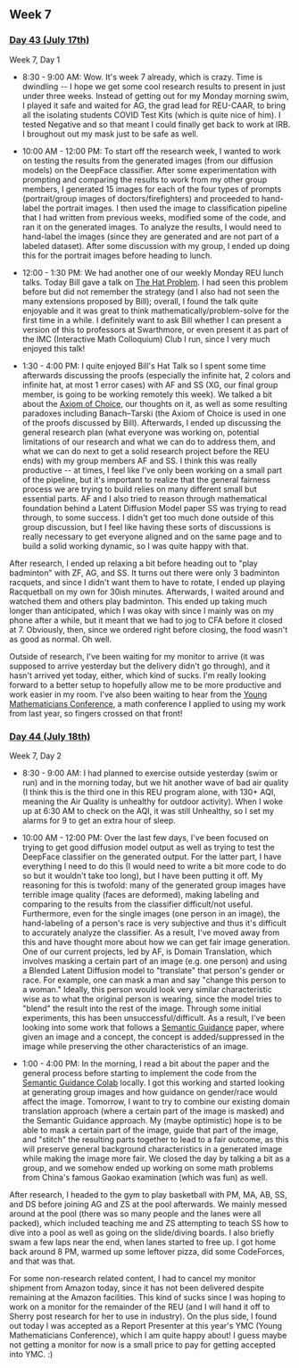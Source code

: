 ## Week 7

### <u>Day 43 (July 17th)</u>

Week 7, Day 1

 - 8:30 - 9:00 AM: Wow. It's week 7 already, which is crazy. Time is dwindling -- I hope we get some cool research results to present in just under three weeks. Instead of getting out for my Monday morning swim, I played it safe and waited for AG, the grad lead for REU-CAAR, to bring all the isolating students COVID Test Kits (which is quite nice of him). I tested Negative and so that meant I could finally get back to work at IRB. I broughout out my mask just to be safe as well.

 - 10:00 AM - 12:00 PM: To start off the research week, I wanted to work on testing the results from the generated images (from our diffusion models) on the DeepFace classifier. After some experimentation with prompting and comparing the results to work from my other group members, I generated 15 images for each of the four types of prompts (portrait/group images of doctors/firefighters) and proceeded to hand-label the portrait images. I then used the image to classification pipeline that I had written from previous weeks, modified some of the code, and ran it on the generated images. To analyze the results, I would need to hand-label the images (since they are generated and are not part of a labeled dataset). After some discussion with my group, I ended up doing this for the portrait images before heading to lunch.

 - 12:00 - 1:30 PM: We had another one of our weekly Monday REU lunch talks. Today Bill gave a talk on [The Hat Problem](https://www.cs.umd.edu/~gasarch/REU/hatstalk.pdf). I had seen this problem before but did not remember the strategy (and I also had not seen the many extensions proposed by Bill); overall, I found the talk quite enjoyable and it was great to think mathematically/problem-solve for the first time in a while. I definitely want to ask Bill whether I can present a version of this to professors at Swarthmore, or even present it as part of the IMC (Interactive Math Colloquium) Club I run, since I very much enjoyed this talk!

- 1:30 - 4:00 PM: I quite enjoyed Bill's Hat Talk so I spent some time afterwards discussing the proofs (especially the infinite hat, 2 colors and infinite hat, at most 1 error cases) with AF and SS (XG, our final group member, is going to be working remotely this week). We talked a bit about the [Axiom of Choice](https://en.wikipedia.org/wiki/Axiom_of_choice), our thoughts on it, as well as some resulting paradoxes including Banach–Tarski (the Axiom of Choice is used in one of the proofs discussed by Bill). Afterwards, I ended up discussing the general research plan (what everyone was working on, potential limitations of our research and what we can do to address them, and what we can do next to get a solid research project before the REU ends) with my group members AF and SS. I think this was really productive -- at times, I feel like I've only been working on a small part of the pipeline, but it's important to realize that the general fairness process we are trying to build relies on many different small but essential parts. AF and I also tried to reason through mathematical foundation behind a Latent Diffusion Model paper SS was trying to read through, to some success. I didn't get too much done outside of this group discussion, but I feel like having these sorts of discussions is really necessary to get everyone aligned and on the same page and to build a solid working dynamic, so I was quite happy with that. 

After research, I ended up relaxing a bit before heading out to "play badminton" with ZF, AG, and SS. It turns out there were only 3 badminton racquets, and since I didn't want them to have to rotate, I ended up playing Racquetball on my own for 30ish minutes. Afterwards, I waited around and watched them and others play badminton. This ended up taking much longer than anticipated, which I was okay with since I mainly was on my phone after a while, but it meant that we had to jog to CFA before it closed at 7. Obviously, then, since we ordered right before closing, the food wasn't as good as normal. Oh well.

Outside of research, I've been waiting for my monitor to arrive (it was supposed to arrive yesterday but the delivery didn't go through), and it hasn't arrived yet today, either, which kind of sucks. I'm really looking forward to a better setup to hopefully allow me to be more productive and work easier in my room. I've also been waiting to hear from the [Young Mathematicians Conference](https://ymc.osu.edu/), a math conference I applied to using my work from last year, so fingers crossed on that front! 


### <u>Day 44 (July 18th)</u>

Week 7, Day 2

 - 8:30 - 9:00 AM: I had planned to exercise outside yesterday (swim or run) and in the morning today, but we hit another wave of bad air quality (I think this is the third one in this REU program alone, with 130+ AQI, meaning the Air Quality is unhealthy for outdoor activity). When I woke up at 6:30 AM to check on the AQI, it was still Unhealthy, so I set my alarms for 9 to get an extra hour of sleep.

 - 10:00 AM - 12:00 PM: Over the last few days, I've been focused on trying to get good diffusion model output as well as trying to test the DeepFace classifier on the generated output. For the latter part, I have everything I need to do this (I would need to write a bit more code to do so but it wouldn't take too long), but I have been putting it off. My reasoning for this is twofold: many of the generated group images have terrible image quality (faces are deformed), making labeling and comparing to the results from the classifier difficult/not useful. Furthermore, even for the single images (one person in an image), the hand-labeling of a person's race is very subjective and thus it's difficult to accurately analyze the classifier. As a result, I've moved away from this and have thought more about how we can get fair image generation. One of our current projects, led by AF, is Domain Translation, which involves masking a certain part of an image (e.g. one person) and using a Blended Latent Diffusion model to "translate" that person's gender or race. For example, one can mask a man and say "change this person to a woman." Ideally, this person would look very similar characteristic wise as to what the original person is wearing, since the model tries to "blend" the result into the rest of the image. Through some initial experiments, this has been unsuccessful/difficult. As a result, I've been looking into some work that follows a [Semantic Guidance](https://arxiv.org/pdf/2301.12247.pdf) paper, where given an image and a concept, the concept is added/suppressed in the image while preserving the other characteristics of an image.

 - 1:00 - 4:00 PM: In the morning, I read a bit about the paper and the general process before starting to implement the code from the [Semantic Guidance Colab](https://colab.research.google.com/github/ml-research/semantic-image-editing/blob/main/examples/SemanticGuidance.ipynb#scrollTo=4e6e6724) locally. I got this working and started looking at generating group images and how guidance on gender/race would affect the image. Tomorrow, I want to try to combine our existing domain translation approach (where a certain part of the image is masked) and the Semantic Guidance approach. My (maybe optimistic) hope is to be able to mask a certain part of the image, guide that part of the image, and "stitch" the resulting parts together to lead to a fair outcome, as this will preserve general background characteristics in a generated image while making the image more fair. We closed the day by talking a bit as a group, and we somehow ended up working on some math problems from China's famous Gaokao examination (which was fun) as well.

 After research, I headed to the gym to play basketball with PM, MA, AB, SS, and DS before joining AG and ZS at the pool afterwards. We mainly messed around at the pool (there was so many people and the lanes were all packed), which included teaching me and ZS attempting to teach SS how to dive into a pool as well as going on the slide/diving boards. I also briefly swam a few laps near the end, when lanes started to free up. I got home back around 8 PM, warmed up some leftover pizza, did some CodeForces, and that was that. 

 For some non-research related content, I had to cancel my monitor shipment from Amazon today, since it has not been delivered despite remaining at the Amazon facilities. This kind of sucks since I was hoping to work on a monitor for the remainder of the REU (and I will hand it off to Sherry post research for her to use in industry). On the plus side, I found out today I was accepted as a Report Presenter at this year's YMC (Young Mathematicians Conference), which I am quite happy about! I guess maybe not getting a monitor for now is a small price to pay for getting accepted into YMC. :)

